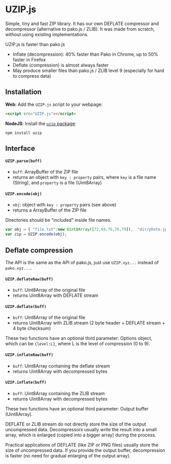 # UZIP.js

Simple, tiny and fast ZIP library. It has our own DEFLATE compressor and
decompressor (alternative to pako.js / ZLIB). It was made from scratch, without
using existing implementations.

UZIP.js is faster than pako.js

- Inflate (decompression): 40% faster than Pako in Chrome, up to 50% faster in
  Firefox
- Deflate (compression) is almost always faster
- May produce smaller files than pako.js / ZLIB level 9 (especially for hard to
  compress data)

## Installation

**Web**: Add the `UZIP.js` script to your webpage:

```html
<script src="UZIP.js"></script>
```

**NodeJS**: Install the [`uzip` package](https://www.npmjs.com/package/uzip):

```
npm install uzip
```

## Interface

#### `UZIP.parse(buff)`

- `buff`: ArrayBuffer of the ZIP file
- returns an object with `key : property` pairs, where `key` is a file name
  (String), and `property` is a file (Uint8Array)

#### `UZIP.encode(obj)`

- `obj`: object with `key : property` pairs (see above)
- returns a ArrayBuffer of the ZIP file

Directories should be "included" inside file names.

```js
var obj = { "file.txt":new Uint8Array([72,69,76,76,79]),  "dir/photo.jpg":...,  "dir/pic.png":... };       
var zip = UZIP.encode(obj);
```

## Deflate compression

The API is the same as the API of pako.js, just use `UZIP.xyz...` instead of
`pako.xyz...`.

#### `UZIP.deflateRaw(buff)`

- `buff`: Uint8Array of the original file
- returns Uint8Array with DEFLATE stream

#### `UZIP.deflate(buff)`

- `buff`: Uint8Array of the original file
- returns Uint8Array with ZLIB stream (2 byte header + DEFLATE stream + 4 byte
  checksum)

These two functions have an optional third parameter: Options object, which can
be `{level:L}`, where L is the level of compression (0 to 9).

#### `UZIP.inflateRaw(buff)`

- `buff`: Uint8Array containing the deflate stream
- returns Uint8Array with decompressed bytes

#### `UZIP.inflate(buff)`

- `buff`: Uint8Array containing the ZLIB stream
- returns Uint8Array with decompressed bytes

These two functions have an optional third parameter: Output buffer
(Uint8Array).

DEFLATE or ZLIB stream do not directly store the size of the output uncompressed
data. Decompressors usually write the result into a small array, which is
enlarged (copied into a bigger array) during the process.

Practical applications of DEFLATE (like ZIP or PNG files) usually store the size
of uncompressed data. If you provide the output buffer, decompression is faster
(no need for gradual enlarging of the output array).
